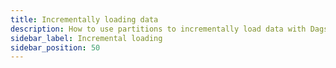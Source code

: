 ```yaml
---
title: Incrementally loading data 
description: How to use partitions to incrementally load data with Dagster
sidebar_label: Incremental loading
sidebar_position: 50
---
```

